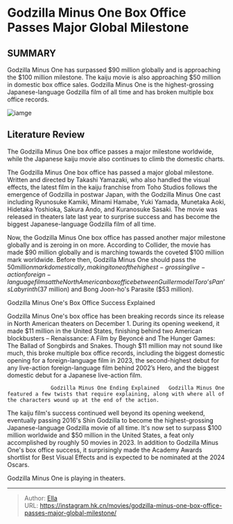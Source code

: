 # Godzilla Minus One Box Office Passes Major Global Milestone


## SUMMARY 



  Godzilla Minus One has surpassed $90 million globally and is approaching the $100 million milestone.   The kaiju movie is also approaching $50 million in domestic box office sales.   Godzilla Minus One is the highest-grossing Japanese-language Godzilla film of all time and has broken multiple box office records.  

![iamge](https://static1.srcdn.com/wordpress/wp-content/uploads/2024/01/godzilla-with-his-bright-blue-eyes-and-lots-of-debris-around-it-in-godzilla-minus-one.jpg)

## Literature Review

The Godzilla Minus One box office passes a major milestone worldwide, while the Japanese kaiju movie also continues to climb the domestic charts.




The Godzilla Minus One box office has passed a major global milestone. Written and directed by Takashi Yamazaki, who also handled the visual effects, the latest film in the kaiju franchise from Toho Studios follows the emergence of Godzilla in postwar Japan, with the Godzilla Minus One cast including Ryunosuke Kamiki, Minami Hamabe, Yuki Yamada, Munetaka Aoki, Hidetaka Yoshioka, Sakura Ando, and Kuranosuke Sasaki. The movie was released in theaters late last year to surprise success and has become the biggest Japanese-language Godzilla film of all time.




Now, the Godzilla Minus One box office has passed another major milestone globally and is zeroing in on more. According to Collider, the movie has made $90 million globally and is marching towards the coveted $100 million mark worldwide. Before then, Godzilla Minus One should pass the $50 million mark domestically, making it one of the highest-grossing live-action foreign-language films at the North American box office between Guillermo del Toro’s Pan’s Labyrinth ($37 million) and Bong Joon-ho&#39;s Parasite ($53 million).


 Godzilla Minus One&#39;s Box Office Success Explained 
          

Godzilla Minus One&#39;s box office has been breaking records since its release in North American theaters on December 1. During its opening weekend, it made $11 million in the United States, finishing behind two American blockbusters – Renaissance: A Film by Beyoncé and The Hunger Games: The Ballad of Songbirds and Snakes. Though $11 million may not sound like much, this broke multiple box office records, including the biggest domestic opening for a foreign-language film in 2023, the second-highest debut for any live-action foreign-language film behind 2002’s Hero, and the biggest domestic debut for a Japanese live-action film.




                  Godzilla Minus One Ending Explained   Godzilla Minus One featured a few twists that require explaining, along with where all of the characters wound up at the end of the action.   

The kaiju film&#39;s success continued well beyond its opening weekend, eventually passing 2016&#39;s Shin Godzilla to become the highest-grossing Japanese-language Godzilla movie of all time. It&#39;s now set to surpass $100 million worldwide and $50 million in the United States, a feat only accomplished by roughly 50 movies in 2023. In addition to Godzilla Minus One&#39;s box office success, it surprisingly made the Academy Awards shortlist for Best Visual Effects and is expected to be nominated at the 2024 Oscars.



Godzilla Minus One is playing in theaters.









---

> Author: [Ella](https://instagram.hk.cn/)  
> URL: https://instagram.hk.cn/movies/godzilla-minus-one-box-office-passes-major-global-milestone/  

